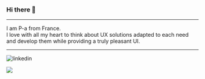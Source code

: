 ### Hi there 👋

---

I am P-a from France.<br>
I love with all my heart to think about UX solutions adapted to each need and develop them while providing a truly pleasant UI.

---

![linkedin](https://img.shields.io/badge/LinkedIn-0B67C3?style=flat&logo=LinkedIn&logoColor=white&link=https://www.linkedin.com/in/pierre-alexandre-holliger-541301146/)

![](https://komarev.com/ghpvc/?username=Barbouy&color=F59E0B)

